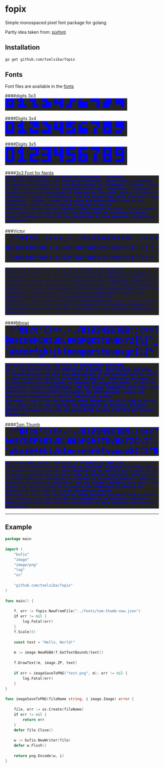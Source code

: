 # fopix
Simple monospaced pixel font package for golang

Partly idea taken from: [pixfont](https://github.com/pbnjay/pixfont)

## Installation
```bash
go get github.com/toelsiba/fopix
```

## Fonts

Font files are available in the [fonts](fonts)

####digits 3x3
![digits-3x3](samples/images/digits-3x3.png)

####Digits 3x4
![digits-3x4](samples/images/digits-3x4.png)

####Digits 3x5
![digits-3x5](samples/images/digits-3x5.png)

####[3x3 Font for Nerds](http://cargocollective.com/slowercase/3x3-Font-for-Nerds)
![font-3x3](samples/images/font-3x3-multiline.png)

###Victor
![victor-ascii](samples/images/victor-ascii.png)

![victor-multiline](samples/images/victor-multiline.png)

####[Miniwi](https://github.com/sshbio/miniwi)
![miniwi-ascii](samples/images/miniwi-ascii.png)

![miniwi-multiline](samples/images/miniwi-multiline.png)

####[Tom Thumb](http://robey.lag.net/2010/01/23/tiny-monospace-font.html#comment-1526952840)
![tom-thumb-ascii](samples/images/tom-thumb-ascii.png)

![tom-thumb-multiline](samples/images/tom-thumb-multiline.png)

---

## Example

```go
package main

import (
	"bufio"
	"image"
	"image/png"
	"log"
	"os"

	"github.com/toelsiba/fopix"
)

func main() {

	f, err := fopix.NewFromFile("../fonts/tom-thumb-new.json")
	if err != nil {
		log.Fatal(err)
	}
	f.Scale(5)

	const text = "Hello, World!"

	m := image.NewRGBA(f.GetTextBounds(text))

	f.DrawText(m, image.ZP, text)

	if err = imageSaveToPNG("test.png", m); err != nil {
		log.Fatal(err)
	}
}

func imageSaveToPNG(fileName string, i image.Image) error {

	file, err := os.Create(fileName)
	if err != nil {
		return err
	}
	defer file.Close()

	w := bufio.NewWriter(file)
	defer w.Flush()

	return png.Encode(w, i)
}
```

